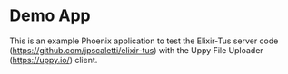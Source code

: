 # Demo App

This is an example Phoenix application to test the
Elixir-Tus server code (https://github.com/jpscaletti/elixir-tus) with
the Uppy File Uploader (https://uppy.io/) client.
